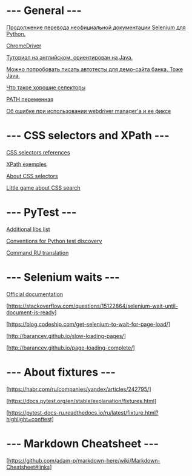
# --- General ---

[Продолжение перевода неофициальной документации Selenium для Python.](https://habr.com/ru/articles/250975/)

[ChromeDriver](http://chromedriver.chromium.org/getting-started)

[Туториал на английском, ориентирован на Java.](https://www.guru99.com/selenium-tutorial.html)

[Можно попробовать писать автотесты для демо-сайта банка. Тоже Java.](https://www.guru99.com/live-selenium-project.html)
 
[Что такое хорошие селекторы](http://barancev.github.io/good-locators/)

[PATH переменная](http://barancev.github.io/what-is-path-env-var/)

[Об ошибке при использовании webdriver manager'a и ее фиксе](https://stackoverflow.com/questions/64717302/deprecationwarning-executable-path-has-been-deprecated-selenium-python)


# --- CSS selectors and XPath ---

[CSS selectors references](https://www.w3schools.com/cssref/css_selectors.php)

[XPath exemples](http://zvon.org/xxl/XPathTutorial/General_rus/examples.html)

[About CSS selectors](https://habr.com/ru/companies/otus/articles/350368/)

[Little game about CSS search](https://flukeout.github.io/)


# --- PyTest ---
[Additional libs list](https://docs.pytest.org/en/latest/reference/plugin_list.html)

[Conventions for Python test discovery](https://docs.pytest.org/en/stable/explanation/goodpractices.html#conventions-for-python-test-discovery)

[Command RU translation](https://stepik.org/lesson/193188/step/5?discussion=7496647&unit=167629)


# --- Selenium waits ---

[Official documentation](https://www.selenium.dev/documentation/webdriver/waits/)

[https://stackoverflow.com/questions/15122864/selenium-wait-until-document-is-ready]

[https://blog.codeship.com/get-selenium-to-wait-for-page-load/]

[http://barancev.github.io/slow-loading-pages/]

[http://barancev.github.io/page-loading-complete/]


# --- About fixtures ---

[https://habr.com/ru/companies/yandex/articles/242795/]

[https://docs.pytest.org/en/stable/explanation/fixtures.html]

[https://pytest-docs-ru.readthedocs.io/ru/latest/fixture.html?highlight=conftest]


# --- Markdown Cheatsheet ---
[https://github.com/adam-p/markdown-here/wiki/Markdown-Cheatsheet#links]